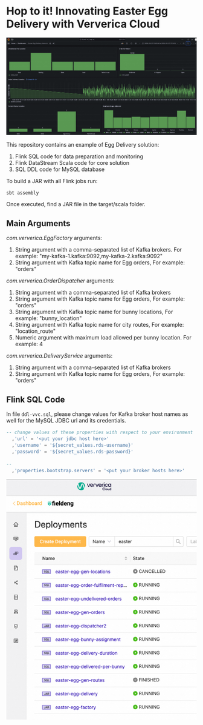 # Hop to it! Innovating Easter Egg Delivery with Ververica Cloud

![Easter Egg Delivery](screens/delivery-monitoring.png "Easter Egg Delivery")

This repository contains an example of Egg Delivery solution:

1. Flink SQL code for data preparation and monitoring
2. Flink DataStream Scala code for core solution
3. SQL DDL code for MySQL database

To build a JAR with all Flink jobs run:

```bash
sbt assembly
```

Once executed, find a JAR file in the target/scala folder.

## Main Arguments

_com.ververica.EggFactory_ arguments:
1. String argument with a comma-separated list of Kafka brokers. For example:
"my-kafka-1.kafka:9092,my-kafka-2.kafka:9092"
2. String argument with Kafka topic name for Egg orders, For example:
"orders"

_com.ververica.OrderDispatcher_ arguments:
1. String argument with a comma-separated list of Kafka brokers
2. String argument with Kafka topic name for Egg orders, For example:
"orders"
3. String argument with Kafka topic name for bunny locations, For example:
"bunny_location"
4. String argument with Kafka topic name for city routes, For example:
"location_route"
5. Numeric argument with maximum load allowed per bunny location. For example:
4

_com.ververica.DeliveryService_ arguments:
1. String argument with a comma-separated list of Kafka brokers
2. String argument with Kafka topic name for Egg orders, For example:
"orders"

## Flink SQL Code

In file `ddl-vvc.sql`, please change values for Kafka broker host names as well for the MySQL JDBC url and its credentials.

```sql
-- change values of these properties with respect to your environment
  ,'url' = '<put your jdbc host here>'
  ,'username' = '${secret_values.rds-username}'
  ,'password' = '${secret_values.rds-password}'

--
  ,'properties.bootstrap.servers' = '<put your broker hosts here>'  
```


![VVC Deployments](screens/vvc-deployments.png "VVC Deployments")
